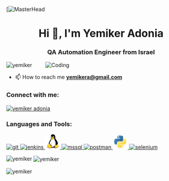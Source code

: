 [![MasterHead](https://www.neilsoft.com/images/banners/banner-Quality-Assurance-Services.jpg)
<h1 align="center">Hi 👋, I'm Yemiker Adonia</h1>
<h3 align="center">QA Automation Engineer from Israel</h3>
<img align="right" alt="Coding" width="400" src="https://i.pinimg.com/originals/bb/9a/bc/bb9abc4776b64bcb0b6207d4405be55f.gif">


<p align="left"> <img src="https://komarev.com/ghpvc/?username=yemiker&label=Profile%20views&color=0e75b6&style=flat" alt="yemiker" /> </p>

- 📫 How to reach me **yemikera@gmail.com**

<h3 align="left">Connect with me:</h3>
<p align="left">
<a href="https://linkedin.com/in/yemiker adonia" target="blank"><img align="center" src="https://raw.githubusercontent.com/rahuldkjain/github-profile-readme-generator/master/src/images/icons/Social/linked-in-alt.svg" alt="yemiker adonia" height="30" width="40" /></a>
</p>

<h3 align="left">Languages and Tools:</h3>
<p align="left"> <a href="https://git-scm.com/" target="_blank" rel="noreferrer"> <img src="https://www.vectorlogo.zone/logos/git-scm/git-scm-icon.svg" alt="git" width="40" height="40"/> </a> <a href="https://www.jenkins.io" target="_blank" rel="noreferrer"> <img src="https://www.vectorlogo.zone/logos/jenkins/jenkins-icon.svg" alt="jenkins" width="40" height="40"/> </a> <a href="https://www.linux.org/" target="_blank" rel="noreferrer"> <img src="https://raw.githubusercontent.com/devicons/devicon/master/icons/linux/linux-original.svg" alt="linux" width="40" height="40"/> </a> <a href="https://www.microsoft.com/en-us/sql-server" target="_blank" rel="noreferrer"> <img src="https://www.svgrepo.com/show/303229/microsoft-sql-server-logo.svg" alt="mssql" width="40" height="40"/> </a> <a href="https://postman.com" target="_blank" rel="noreferrer"> <img src="https://www.vectorlogo.zone/logos/getpostman/getpostman-icon.svg" alt="postman" width="40" height="40"/> </a> <a href="https://www.python.org" target="_blank" rel="noreferrer"> <img src="https://raw.githubusercontent.com/devicons/devicon/master/icons/python/python-original.svg" alt="python" width="40" height="40"/> </a> <a href="https://www.selenium.dev" target="_blank" rel="noreferrer"> <img src="https://raw.githubusercontent.com/detain/svg-logos/780f25886640cef088af994181646db2f6b1a3f8/svg/selenium-logo.svg" alt="selenium" width="40" height="40"/> </a> </p>

<p><img align="left" src="https://github-readme-stats.vercel.app/api/top-langs?username=yemiker&show_icons=true&locale=en&layout=compact" alt="yemiker" /></p>

<p>&nbsp;<img align="center" src="https://github-readme-stats.vercel.app/api?username=yemiker&show_icons=true&locale=en" alt="yemiker" /></p>

<p><img align="center" src="https://github-readme-streak-stats.herokuapp.com/?user=yemiker&" alt="yemiker" /></p>

